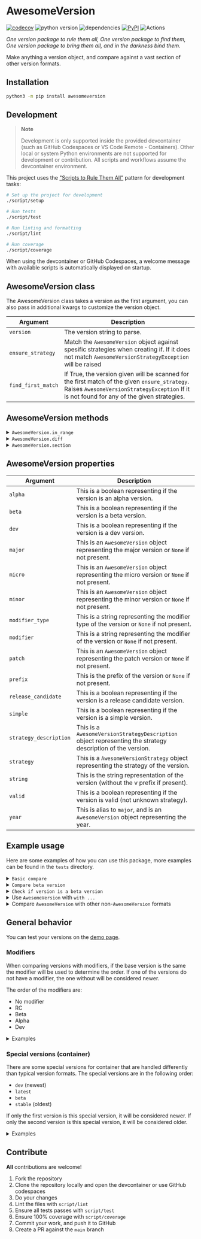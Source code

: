 # AwesomeVersion

[![codecov](https://codecov.io/gh/ludeeus/awesomeversion/branch/main/graph/badge.svg)](https://codecov.io/gh/ludeeus/awesomeversion)
![python version](https://img.shields.io/badge/Python-3.9=><=3.13-blue.svg)
![dependencies](https://img.shields.io/badge/Dependencies-0-blue.svg)
[![PyPI](https://img.shields.io/pypi/v/awesomeversion)](https://pypi.org/project/awesomeversion)
![Actions](https://github.com/ludeeus/awesomeversion/workflows/Actions/badge.svg?branch=main)

_One version package to rule them all, One version package to find them, One version package to bring them all, and in the darkness bind them._

Make anything a version object, and compare against a vast section of other version formats.

## Installation

```bash
python3 -m pip install awesomeversion
```


## Development

> **Note**
> 
> Development is only supported inside the provided devcontainer (such as GitHub Codespaces or VS Code Remote - Containers). Other local or system Python environments are not supported for development or contribution. All scripts and workflows assume the devcontainer environment.

This project uses the ["Scripts to Rule Them All"](https://github.blog/engineering/scripts-to-rule-them-all/) pattern for development tasks:

```bash
# Set up the project for development
./script/setup

# Run tests
./script/test

# Run linting and formatting
./script/lint

# Run coverage
./script/coverage
```

When using the devcontainer or GitHub Codespaces, a welcome message with available scripts is automatically displayed on startup.

## AwesomeVersion class

The AwesomeVersion class takes a version as the first argument, you can also pass in additional kwargs to customize the version object.

Argument | Description
--- | ---
`version` | The version string to parse.
`ensure_strategy` | Match the `AwesomeVersion` object against spesific strategies when creating if. If it does not match `AwesomeVersionStrategyException` will be raised
`find_first_match` | If True, the version given will be scanned for the first match of the given `ensure_strategy`. Raises `AwesomeVersionStrategyException` If it is not found for any of the given strategies.

## AwesomeVersion methods

<details>
<summary><code>AwesomeVersion.in_range</code></summary>

This is a helper method to check if the version is in a range.
This method takes two arguments, `lowest` and `highest`, both are required, and returns a boolean.

> **Note** This method is the same as doing `lowest <= AwesomeVersion <= highest`

Example:

```python
from awesomeversion import AwesomeVersion
print(AwesomeVersion("1.2.2").in_range("1.2.1", "1.3"))
> True
print(AwesomeVersion("1.2.0").in_range("1.2.1", "1.3"))
> False
```

</details>

<details>
<summary><code>AwesomeVersion.diff</code></summary>

This is a helper method to get the difference between two versions.
This method takes one argument which is the version to compare against, and returns a `AwesomeVersionDiff` object.

> **Note** This method is the same as doing `AwesomeVersion - version`

Example:

```python
from awesomeversion import AwesomeVersion
> print(AwesomeVersion("1.0").diff("2.1"))
AwesomeVersionDiff(major=True, minor=True, patch=False, modifier=False, strategy=False)
```

</details>


<details>
<summary><code>AwesomeVersion.section</code></summary>

This is a helper method to get a section of the version.
This method takes one argument which is the section to get, and returns an integer representing it (or 0 if it does not exist).

Example:

```python
from awesomeversion import AwesomeVersion
> print(AwesomeVersion("1.0").section(0))
1
```

</details>


## AwesomeVersion properties

Argument | Description
--- | ---
`alpha` | This is a boolean representing if the version is an alpha version.
`beta` | This is a boolean representing if the version is a beta version.
`dev` | This is a boolean representing if the version is a dev version.
`major` | This is an `AwesomeVersion` object representing the major version or `None` if not present.
`micro` | This is an `AwesomeVersion` object representing the micro version or `None` if not present.
`minor` | This is an `AwesomeVersion` object representing the minor version or `None` if not present.
`modifier_type` | This is a string representing the modifier type of the version or `None` if not present.
`modifier` | This is a string representing the modifier of the version or `None` if not present.
`patch` | This is an `AwesomeVersion` object representing the patch version or `None` if not present.
`prefix` | This is the prefix of the version or `None` if not present.
`release_candidate` | This is a boolean representing if the version is a release candidate version.
`simple` | This is a boolean representing if the version is a simple version.
`strategy_description` | This is a `AwesomeVersionStrategyDescription` object representing the strategy description of the version.
`strategy` | This is a `AwesomeVersionStrategy` object representing the strategy of the version.
`string` | This is the string representation of the version (without the v prefix if present).
`valid` | This is a boolean representing if the version is valid (not unknown strategy).
`year` | This is alias to `major`, and is an `AwesomeVersion` object representing the year.


## Example usage

Here are some examples of how you can use this package, more examples can be found in the `tests` directory.

<details>
<summary><code>Basic compare</code></summary>

```python
from awesomeversion import AwesomeVersion

current = AwesomeVersion("1.2.2")
upstream = AwesomeVersion("1.2.3")

print(upstream > current)
> True
```

</details>

<details>
<summary><code>Compare beta version</code></summary>

```python
from awesomeversion import AwesomeVersion

current = AwesomeVersion("2021.1.0")
upstream = AwesomeVersion("2021.1.0b2")

print(current > upstream)
> True
```

</details>

<details>
<summary><code>Check if version is a beta version</code></summary>

```python
from awesomeversion import AwesomeVersion

print(AwesomeVersion("1.2.3b0").beta)
> True

print(AwesomeVersion("1.2.3").beta)
> False
```

</details>

<details>
<summary>Use <code>AwesomeVersion</code> with <code>with ...</code></summary>

```python
from awesomeversion import AwesomeVersion

with AwesomeVersion("20.12.0") as current:
    with AwesomeVersion("20.12.1") as upstream:
        print(upstream > current)
> True
```

</details>

<details>
<summary>Compare <code>AwesomeVersion</code> with other non-<code>AwesomeVersion</code> formats</summary>

```python
from awesomeversion import AwesomeVersion

base = AwesomeVersion("20.12.0")

print(base > "20.12.1")
> False

print(base > "19")
> True

print(base > 5)
> True
```

</details>


## General behavior

You can test your versions on the [demo page][awesomeversion_demo].

### Modifiers

When comparing versions with modifiers, if the base version is the same the modifier will be used to determine the order.
If one of the versions do not have a modifier, the one without will be considered newer.

The order of the modifiers are:
- No modifier
- RC
- Beta
- Alpha
- Dev

<details>
<summary>Examples</summary>

```python
from awesomeversion import AwesomeVersion

print(AwesomeVersion("1.0.0") > AwesomeVersion("1.0.0b6"))
> True
print(AwesomeVersion("1.0.0") > AwesomeVersion("1.0.0.dev6"))
> True
print(AwesomeVersion("1.0.0.dev19") > AwesomeVersion("1.0.0b4"))
> False
```

</details>


### Special versions (container)

There are some special versions for container that are handled differently than typical version formats.
The special versions are in the following order:
- `dev` (newest)
- `latest`
- `beta`
- `stable` (oldest)

If only the first version is this special version, it will be considered newer.
If only the second version is this special version, it will be considered older.


<details>
<summary>Examples</summary>

```python
from awesomeversion import AwesomeVersion

print(AwesomeVersion("latest") > AwesomeVersion("1.0.0b6"))
> True
print(AwesomeVersion("1.0.0") > AwesomeVersion("latest"))
> False
print(AwesomeVersion("stable") > AwesomeVersion("latest"))
> False
print(AwesomeVersion("beta") > AwesomeVersion("dev"))
> False
```

</details>




## Contribute

**All** contributions are welcome!

1. Fork the repository
2. Clone the repository locally and open the devcontainer or use GitHub codespaces
3. Do your changes
4. Lint the files with `script/lint`
5. Ensure all tests passes with `script/test`
6. Ensure 100% coverage with `script/coverage`
7. Commit your work, and push it to GitHub
8. Create a PR against the `main` branch


[awesomeversion_demo]: https://ludeeus.github.io/awesomeversion/